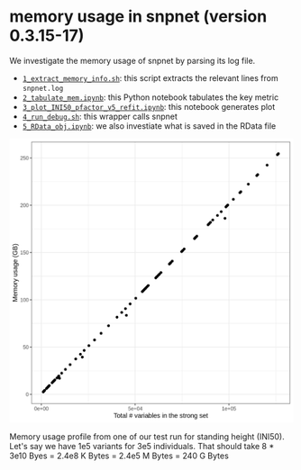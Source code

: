 # memory usage in snpnet (version 0.3.15-17)

We investigate the memory usage of snpnet by parsing its log file.


- [`1_extract_memory_info.sh`](1_extract_memory_info.sh): this script extracts the relevant lines from `snpnet.log`
- [`2_tabulate_mem.ipynb`](2_tabulate_mem.ipynb): this Python notebook tabulates the key metric
- [`3_plot_INI50_pfactor_v5_refit.ipynb`](3_plot_INI50_pfactor_v5_refit.ipynb): this notebook generates plot
- [`4_run_debug.sh`](4_run_debug.sh): this wrapper calls snpnet
- [`5_RData_obj.ipynb`](5_RData_obj.ipynb): we also investiate what is saved in the RData file

![snpnet memory usage](INI50_pfactor_v5_refit.mem.png)

Memory usage profile from one of our test run for standing height (INI50).
Let's say we have 1e5 variants for 3e5 individuals. That should take 8 * 3e10 Byes = 2.4e8 K Bytes = 2.4e5 M Bytes = 240 G Bytes

